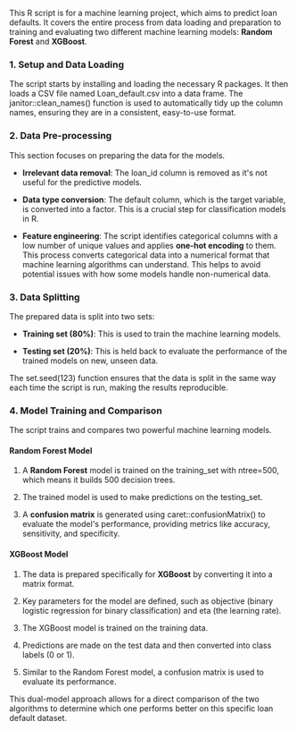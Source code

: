 This R script is for a machine learning project, which aims to predict loan defaults. It covers the entire process from data loading and preparation to training and evaluating two different machine learning models: **Random Forest** and **XGBoost**.

### **1\. Setup and Data Loading**

The script starts by installing and loading the necessary R packages. It then loads a CSV file named Loan\_default.csv into a data frame. The janitor::clean\_names() function is used to automatically tidy up the column names, ensuring they are in a consistent, easy-to-use format.

### **2\. Data Pre-processing**

This section focuses on preparing the data for the models.

*   **Irrelevant data removal**: The loan\_id column is removed as it's not useful for the predictive models.
    
*   **Data type conversion**: The default column, which is the target variable, is converted into a factor. This is a crucial step for classification models in R.
    
*   **Feature engineering**: The script identifies categorical columns with a low number of unique values and applies **one-hot encoding** to them. This process converts categorical data into a numerical format that machine learning algorithms can understand. This helps to avoid potential issues with how some models handle non-numerical data.
    

### **3\. Data Splitting**

The prepared data is split into two sets:

*   **Training set (80%)**: This is used to train the machine learning models.
    
*   **Testing set (20%)**: This is held back to evaluate the performance of the trained models on new, unseen data.
    

The set.seed(123) function ensures that the data is split in the same way each time the script is run, making the results reproducible.

### **4\. Model Training and Comparison**

The script trains and compares two powerful machine learning models.

#### **Random Forest Model**

1.  A **Random Forest** model is trained on the training\_set with ntree=500, which means it builds 500 decision trees.
    
2.  The trained model is used to make predictions on the testing\_set.
    
3.  A **confusion matrix** is generated using caret::confusionMatrix() to evaluate the model's performance, providing metrics like accuracy, sensitivity, and specificity.
    

#### **XGBoost Model**

1.  The data is prepared specifically for **XGBoost** by converting it into a matrix format.
    
2.  Key parameters for the model are defined, such as objective (binary logistic regression for binary classification) and eta (the learning rate).
    
3.  The XGBoost model is trained on the training data.
    
4.  Predictions are made on the test data and then converted into class labels (0 or 1).
    
5.  Similar to the Random Forest model, a confusion matrix is used to evaluate its performance.
    

This dual-model approach allows for a direct comparison of the two algorithms to determine which one performs better on this specific loan default dataset.
